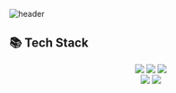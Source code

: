 ![header](https://capsule-render.vercel.app/api?type=waving&color=gradient&customColorList=5&height=300&section=header&text=JunHui%20Jeong&fontSize=90&desc=DimBlessing&descAlign=70&descAlignY=65)



## 📚 Tech Stack

<div align="center">

  <img src="https://img.shields.io/badge/C#-239120?style=for-the-badge&logo=C%20Sharp&logoColor=white"/>
  <img src="https://img.shields.io/badge/C-A8B9CC?style=for-the-badge&logo=C&logoColor=white"/>
  <img src="https://img.shields.io/badge/C++-00599C?style=flat-square&logo=C++&logoColor=white"/>
  <br />
  
  <img src="https://img.shields.io/badge/Java-007396?style=flat-square&logo=Java&logoColor=white"/>
  <img src="https://img.shields.io/badge/Swift-F05138?style=flat-square&logo=Swift&logoColor=white"/>
  <br />
</div>
